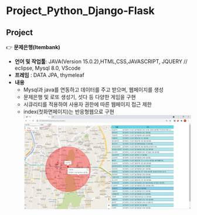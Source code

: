 # Project_Python_Django-Flask

## Project

:point_right: **문제은행(Itembank)**  
- **언어 및 작업툴**: JAVA(Version 15.0.2),HTML,CSS,JAVASCRIPT, JQUERY // eclipse, Mysql 8.0, VScode 
- **프레임** : DATA JPA, thymeleaf   
- **내용**
  - Mysql과 java를 연동하고 데이터를 주고 받으며, 웹페이지를 생성
  - 문제은행 및 로또 생성기, 섯다 등 다양한 게임을 구현
  - 시큐리티를 적용하여 사용자 권한에 따른 웹페이지 접근 제한 
  - index(첫화면페이지)는 반응형웹으로 구현    
![](/djangoPharmacy_capture.png)
<br>
